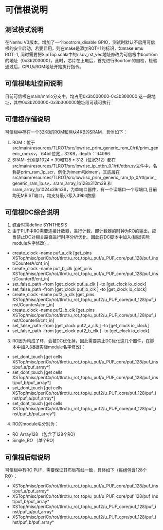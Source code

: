 # 可信根说明

## 测试模式说明
在Nanhu V3版本，增加了一个bootrom_disable GPIO，测试时默认不启用可信根的安全启动，若要启用，则在make是添加ROT=1的标识，如make emu ROT=1, 同时需要把SimTop.scala中的riscv_rst_vec地址修改为可信根中bootrom的地址（0x3b200000）。此时，芯片在上电后，首先进行Boortom的自检，检验通过后，CPU从ROM地址开始执行指令。

## 可信根地址空间说明
目前可信根在main/mmio分支中，均占用0x3b000000-0x3b300000 这一段地址，其中0x3b200000-0x3b300000地址段可读可执行

## 可信根存储说明
可信根中存在一个32KB的ROM和两块4KB的SRAM，具体如下：
1. ROM：位于src/main/resources/TLROT/src/lowrisc_prim_generic_rom_0/rtl/prim_generic_rom.sv， 64bit位宽，32KB，depth：'d4096
2. SRAM: 分别是1024 * 39和128 * 312（位宽312）都在src/main/resources/TLROT/src/lowrisc_ip_otbn_0.1/rtl/otbn.sv文件中，名称是prim_ram_1p_scr，例化为imem和dmem，其底层在src/main/resources/TLROT/src/lowrisc_prim_generic_ram_1p_0/rtl/prim_generic_ram_1p.sv，sram_array_1p128x312m39 和 sram_array_1p1024x39m39，为单端口器件，有一个读端口一个写端口,目前均无MBIST端口，均支持最小写入39bit数据

## 可信根DC综合说明
1. 综合时需define SYNTHESIS
2. 由于PUF中RO需要连接计数器，进行计数，即计数器的时钟为RO的输出，应当禁止DC对相关路径进行时序分析优化，因此在DC脚本中加入(根据实际module名字修改)：
- create_clock -name puf_a_clk [get_pins XSTop/misc/periCx/rot/tlrot/u_rot_top/u_puf/u_PUF_core/puf_128/puf_inst/CounterA/cnt_in]
- create_clock -name puf_b_clk [get_pins XSTop/misc/periCx/rot/tlrot/u_rot_top/u_puf/u_PUF_core/puf_128/puf_inst/CounterB/cnt_in]
- set_false_path -from [get_clock puf_a_clk ] -to [get_clock io_clock]
- set_false_path -from [get_clock puf_b_clk ] -to [get_clock io_clock]
- create_clock -name puf2_a_clk [get_pins XSTop/misc/periCx/rot/tlrot/u_rot_top/u_puf2/u_PUF_core/puf_128/puf_inst/CounterA/cnt_in]
- create_clock -name puf2_b_clk [get_pins XSTop/misc/periCx/rot/tlrot/u_rot_top/u_puf2/u_PUF_core/puf_128/puf_inst/CounterB/cnt_in]
- set_false_path -from [get_clock puf2_a_clk ] -to [get_clock io_clock]
- set_false_path -from [get_clock puf2_b_clk ] -to [get_clock io_clock]
3. RO因为构成了环，会被DC优化掉，因此需要禁止DC优化这几个器件，在脚本中加入(根据实际module名字修改)：
- set_dont_touch [get cells XSTop/misc/periCx/rot/tlrot/u_rot_top/u_puf/u_PUF_core/puf_128/puf_inst/puf_a/puf_array*]
- set_dont_touch [get cells XSTop/misc/periCx/rot/tlrot/u_rot_top/u_puf/u_PUF_core/puf_128/puf_inst/puf_b/puf_array*]
- set_dont_touch [get cells XSTop/misc/periCx/rot/tlrot/u_rot_top/u_puf2/u_PUF_core/puf_128/puf_inst/puf_a/puf_array*]
- set_dont_touch [get cells XSTop/misc/periCx/rot/tlrot/u_rot_top/u_puf2/u_PUF_core/puf_128/puf_inst/puf_b/puf_array*]
4. RO的module名分别为：
- RO_Array128 （包含了128个RO）
- Single_RO （单个RO）

## 可信根后端说明
可信根中有RO PUF，需要保证其布局布线一致，具体如下（每组包含128个RO）：
- XSTop/misc/periCx/rot/tlrot/u_rot_top/u_puf/u_PUF_core/puf_128/puf_inst/puf_a/puf_array*
- XSTop/misc/periCx/rot/tlrot/u_rot_top/u_puf/u_PUF_core/puf_128/puf_inst/puf_b/puf_array*
- XSTop/misc/periCx/rot/tlrot/u_rot_top/u_puf2/u_PUF_core/puf_128/puf_inst/puf_a/puf_array*
- XSTop/misc/periCx/rot/tlrot/u_rot_top/u_puf2/u_PUF_core/puf_128/puf_inst/puf_b/puf_array*